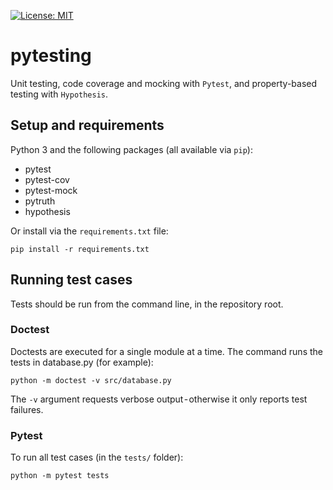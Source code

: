 [![License: MIT](https://img.shields.io/badge/License-MIT-yellow.svg)](https://opensource.org/licenses/MIT)

# pytesting
Unit testing, code coverage and mocking with `Pytest`, and property-based testing with `Hypothesis`.

## Setup and requirements
Python 3 and the following packages (all available via `pip`):
 - pytest
 - pytest-cov
 - pytest-mock
 - pytruth
 - hypothesis

Or install via the `requirements.txt` file:

```pip install -r requirements.txt```

## Running test cases
Tests should be run from the command line, in the repository root.

### Doctest
Doctests are executed for a single module at a time. The command runs the tests in database.py (for example):

```python -m doctest -v src/database.py```

The `-v` argument requests verbose output - otherwise it only reports test failures.

### Pytest
To run all test cases (in the `tests/` folder):

```python -m pytest tests```